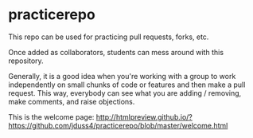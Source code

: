 # practicerepo
This repo can be used for practicing pull requests, forks, etc.

Once added as collaborators, students can mess around with this repository.

Generally, it is a good idea when you're working with a group to work independently
on small chunks of code or features and then make a pull request.  This way,
everybody can see what you are adding / removing, make comments, and raise objections.

This is the welcome page:  http://htmlpreview.github.io/?https://github.com/jduss4/practicerepo/blob/master/welcome.html
